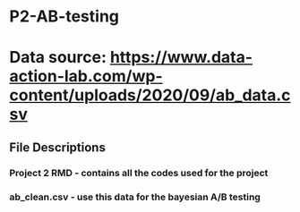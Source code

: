# P2-AB-testing
# Data source: https://www.data-action-lab.com/wp-content/uploads/2020/09/ab_data.csv 

## File Descriptions
### Project 2 RMD - contains all the codes used for the project
### ab_clean.csv - use this data for the bayesian A/B testing
